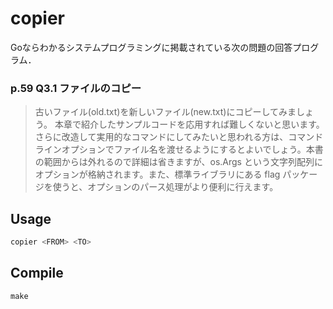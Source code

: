 # copier

Goならわかるシステムプログラミングに掲載されている次の問題の回答プログラム．

### p.59 Q3.1 ファイルのコピー

> 古いファイル(old.txt)を新しいファイル(new.txt)にコピーしてみましょう。 本章で紹介したサンプルコードを応用すれば難しくないと思います。
> さらに改造して実用的なコマンドにしてみたいと思われる方は、コマンドラインオプションでファイル名を渡せるようにするとよいでしょう。本書の範囲からは外れるので詳細は省きますが、os.Args という文字列配列にオプションが格納されます。また、標準ライブラリにある flag パッケージを使うと、オプションのパース処理がより便利に行えます。

## Usage

```sh
copier <FROM> <TO>
```

## Compile

```
make
```

